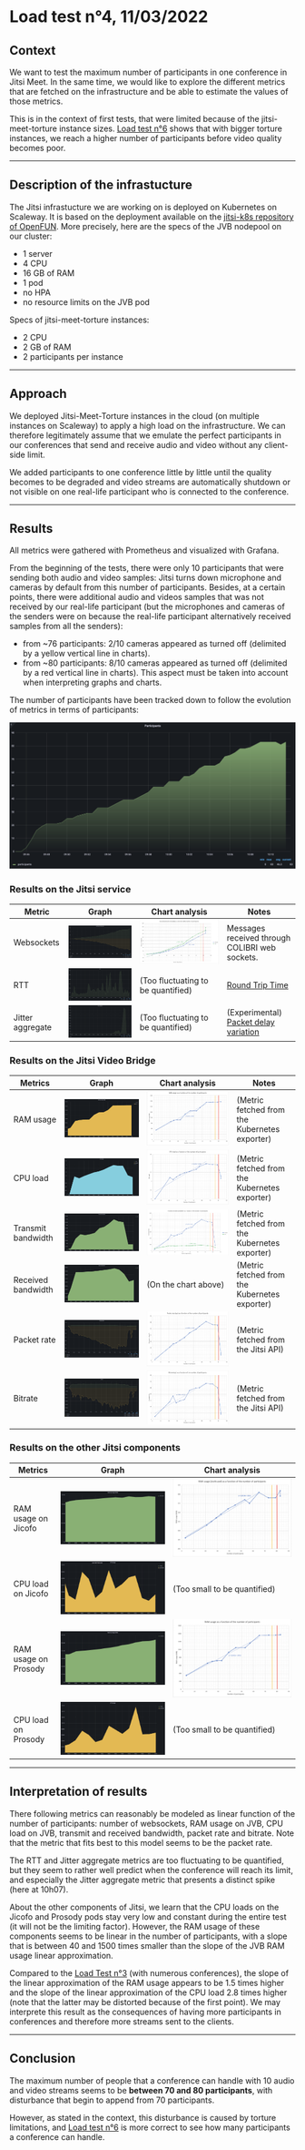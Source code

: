 # Load test n°4, 11/03/2022

## Context 

We want to test the maximum number of participants in one conference in Jitsi Meet. In the same time, we would like to explore the different metrics that are fetched on the infrastructure and be able to estimate the values of those metrics.

This is in the context of first tests, that were limited because of the jitsi-meet-torture instance sizes. [Load test n°6](../2022-03-17-one-conference-small-JVB-big-JMT-instance/Load-test-2022-03-17-one-conference-small-JVB-big-JMT-instance.md) shows that with bigger torture instances, we reach a higher number of participants before video quality becomes poor.

---

## Description of the infrastucture

The Jitsi infrastucture we are working on is deployed on Kubernetes on Scaleway. It is based on the deployment available on the [jitsi-k8s repository of OpenFUN](https://github.com/openfun/jitsi-k8s/tree/59bdc9c799db3f0decedbb4b6f870f246091d7c8). More precisely, here are the specs of the JVB nodepool on our cluster:
- 1 server
- 4 CPU
- 16 GB of RAM
- 1 pod
- no HPA
- no resource limits on the JVB pod

Specs of jitsi-meet-torture instances:
- 2 CPU
- 2 GB of RAM
- 2 participants per instance

---

## Approach

We deployed Jitsi-Meet-Torture instances in the cloud (on multiple instances on Scaleway) to apply a high load on the infrastructure. We can therefore legitimately assume that we emulate the perfect participants in our conferences that send and receive audio and video without any client-side limit.

We added participants to one conference little by little until the quality becomes to be degraded and video streams are automatically shutdown or not visible on one real-life participant who is connected to the conference.

---

## Results

All metrics were gathered with Prometheus and visualized with Grafana.

From the beginning of the tests, there were only 10 participants that were sending both audio and video samples: Jitsi turns down microphone and cameras by default from this number of participants. Besides, at a certain points, there were additional audio and videos samples that was not received by our real-life participant (but the microphones and cameras of the senders were on because the real-life participant alternatively received samples from all the senders):
- from ~76 participants: 2/10 cameras appeared as turned off (delimited by a yellow vertical line in charts).
- from ~80 participants: 8/10 cameras appeared as turned off (delimited by a red vertical line in charts).
This aspect must be taken into account when interpreting graphs and charts.


The number of participants have been tracked down to follow the evolution of metrics in terms of participants:

![participants](resources/participants.png)

### Results on the Jitsi service

| Metric           | Graph                                               | Chart analysis                                      | Notes                                                                                         |
| ---------------- | --------------------------------------------------- | --------------------------------------------------- | --------------------------------------------------------------------------------------------- |
| Websockets       | ![websockets](resources/websockets.png)             | ![websockets-chart](resources/websockets-chart.png) | Messages received through COLIBRI web sockets.                                                |
| RTT              | ![rtt](resources/rtt.png)                           | (Too fluctuating to be quantified)                  | [Round Trip Time](https://en.wikipedia.org/wiki/Round-trip_delay)                             |
| Jitter aggregate | ![jitter-aggregate](resources/jitter-aggregate.png) | (Too fluctuating to be quantified)                  | (Experimental) [Packet delay variation](https://en.wikipedia.org/wiki/Packet_delay_variation) |

### Results on the Jitsi Video Bridge

| Metrics            | Graph                                                   | Chart analysis                                        | Notes                                         |
| ------------------ | ------------------------------------------------------- | ----------------------------------------------------- | --------------------------------------------- |
| RAM usage          | ![ram-jvb](resources/ram-jvb.png)                       | ![ram-jvb-chart](resources/ram-jvb-chart.png)         | (Metric fetched from the Kubernetes exporter) |
| CPU load           | ![cpu-jvb](resources/cpu-jvb.png)                       | ![cpu-jvb-chart](resources/cpu-jvb-chart.png)         | (Metric fetched from the Kubernetes exporter) |
| Transmit bandwidth | ![bandwidth-transmit](resources/bandwidth-transmit.png) | ![bandwidth-chart](resources/bandwidth-chart.png)     | (Metric fetched from the Kubernetes exporter) |
| Received bandwidth | ![bandwidth-received](resources/bandwidth-received.png) | (On the chart above)                                  | (Metric fetched from the Kubernetes exporter) |
| Packet rate        | ![packet-rate](resources/packet-rate.png)               | ![packet-rate-chart](resources/packet-rate-chart.png) | (Metric fetched from the Jitsi API)           |
| Bitrate            | ![bitrate](resources/bitrate.png)                       | ![bitrate-chart](resources/bitrate-chart.png)         | (Metric fetched from the Jitsi API)           |

### Results on the other Jitsi components

| Metrics              | Graph                                     | Chart analysis                                      |
| -------------------- | ----------------------------------------- | ----------------------------------------------------|
| RAM usage on Jicofo  | ![ram-jicofo](resources/ram-jicofo.png)   | ![ram-jicofo-chart](resources/ram-jicofo-chart.png) |
| CPU load on Jicofo   | ![cpu-jicofo](resources/cpu-jicofo.png)   | (Too small to be quantified)                        |
| RAM usage on Prosody | ![ram-prosody](resources/ram-prosody.png) | ![ram-jvb-chart](resources/ram-jvb-chart.png)       |
| CPU load on Prosody  | ![cpu-prosody](resources/cpu-prosody.png) | (Too small to be quantified)                        |

---

## Interpretation of results

There following metrics can reasonably be modeled as linear function of the number of participants: number of websockets, RAM usage on JVB, CPU load on JVB, transmit and received bandwidth, packet rate and bitrate. Note that the metric that fits best to this model seems to be the packet rate.

The RTT and Jitter aggregate metrics are too fluctuating to be quantified, but they seem to rather well predict when the conference will reach its limit, and especially the Jitter aggregate metric that presents a distinct spike (here at 10h07).

About the other components of Jitsi, we learn that the CPU loads on the Jicofo and Prosody pods stay very low and constant during the entire test (it will not be the limiting factor). However, the RAM usage of these components seems to be linear in the number of participants, with a slope that is between 40 and 1500 times smaller than the slope of the JVB RAM usage linear approximation.

Compared to the [Load Test n°3](../2022-02-24-determine-metric-for-loadtest/Load-test-2022-02-24-determine-metric-for-loadtest.md) (with numerous conferences), the slope of the linear approximation of the RAM usage appears to be 1.5 times higher and the slope of the linear approximation of the CPU load 2.8 times higher (note that the latter may be distorted because of the first point). We may interprete this result as the consequences of having more participants in conferences and therefore more streams sent to the clients.

---

## Conclusion

The maximum number of people that a conference can handle with 10 audio and video streams seems to be **between 70 and 80 participants**, with disturbance that begin to append from 70 participants.

However, as stated in the context, this disturbance is caused by torture limitations, and [Load test n°6](../2022-03-17-one-conference-small-JVB-big-JMT-instance/Load-test-2022-03-17-one-conference-small-JVB-big-JMT-instance.md) is more correct to see how many participants a conference can handle.
